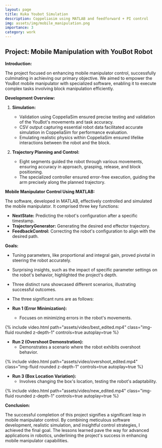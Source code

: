 ```yaml
---
layout: page
title: Kuka Youbot Simulation
description: Coppeliasim using MATLAB and feedforward + PI control
img: assets/img/mobile_manipulation.png
importance: 3
category: work
---
```


## Project: Mobile Manipulation with YouBot Robot

**Introduction:**

The project focused on enhancing mobile manipulator control, successfully culminating in achieving our primary objective. We aimed to empower the YouBot mobile manipulator with specialized software, enabling it to execute complex tasks involving block manipulation efficiently.

**Development Overview:**

1. **Simulation:**
   - Validation using CoppeliaSim ensured precise testing and validation of the YouBot's movements and task accuracy.
   - CSV output capturing essential robot data facilitated accurate simulation in CoppeliaSim for performance evaluation.
   - Emulating realistic physics within CoppeliaSim ensured lifelike interactions between the robot and the block.

2. **Trajectory Planning and Control:**
   - Eight segments guided the robot through various movements, ensuring accuracy in approach, grasping, release, and block positioning.
   - The specialized controller ensured error-free execution, guiding the arm precisely along the planned trajectory.

**Mobile Manipulator Control Using MATLAB:**

The software, developed in MATLAB, effectively controlled and simulated the mobile manipulator. It comprised three key functions:
- **NextState:** Predicting the robot's configuration after a specific timestamp.
- **TrajectoryGenerator:** Generating the desired end effector trajectory.
- **FeedbackControl:** Correcting the robot's configuration to align with the desired path.

**Goals:**

- Tuning parameters, like proportional and integral gain, proved pivotal in steering the robot accurately.
- Surprising insights, such as the impact of specific parameter settings on the robot's behavior, highlighted the project's depth.
- Three distinct runs showcased different scenarios, illustrating successful outcomes.
- The three significant runs are as follows:

- **Run 1 (Error Minimization):**
  - Focuses on minimizing errors in the robot's movements.

<div class="row">
    <div class="col-sm mt-3 mt-md-0">
        {% include video.html path="assets/video/best_edited.mp4" class="img-fluid rounded z-depth-1" controls=true autoplay=true %}
    </div>
</div>

- **Run 2 (Overshoot Demonstration):**
  - Demonstrates a scenario where the robot exhibits overshoot behavior.

<div class="row">
    <div class="col-sm mt-3 mt-md-0">
        {% include video.html path="assets/video/overshoot_edited.mp4" class="img-fluid rounded z-depth-1" controls=true autoplay=true %}
    </div>
</div>

- **Run 3 (Box Location Variation):**
  - Involves changing the box's location, testing the robot's adaptability.

<div class="row">
    <div class="col-sm mt-3 mt-md-0">
        {% include video.html path="assets/video/new_edited.mp4" class="img-fluid rounded z-depth-1" controls=true autoplay=true %}
    </div>
</div>

**Conclusion:**

The successful completion of this project signifies a significant leap in mobile manipulator control. By combining meticulous software development, realistic simulation, and insightful control strategies, I achieved the final goal. The lessons learned pave the way for advanced applications in robotics, underlining the project's success in enhancing mobile manipulator capabilities.
